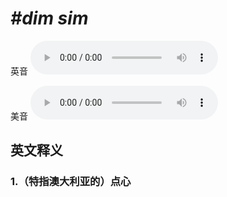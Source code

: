 # ***\#dim sim*** 
英音
<audio src="./media/dim sim1_AAC.aac" controls="controls"></audio>

美音
<audio src="./media/dim sim2_AAC.aac" controls="controls"></audio>



  

英文释义
---
### 1.**（特指澳大利亚的）点心**  


